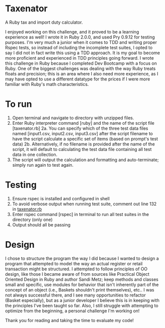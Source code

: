 # Taxenator # 
A Ruby tax and import duty calculator.

I enjoyed working on this challenge, and it proved to be a learning experience as well! I wrote it in Ruby 2.0.0, and used Pry 0.9.12 for testing purposes. I'm very much a junior when it comes to TDD and writing proper Rspec tests, so instead of including the incomplete test suites, I opted to say I did not in fact write this using a TDD approach. It is my goal to become more proficient and experienced in TDD principles going forward. 
I wrote this challenge in Ruby because I completed Dev Bootcamp with a focus on Ruby. One of the biggest challenges was dealing with the way Ruby treats floats and precision; this is an area where I also need more experience, as I may have opted to use a different datatype for the prices if I were more familiar with Ruby's math characteristics. 

# To run #

1. Open terminal and navigate to directory with unzipped files.
2. Enter Ruby interpreter command [ruby] and the name of the script file [taxenator.rb]
2a. You can specify which of the three test data files named [input1.csv, input2.csv, input3.csv] after the script filename to have the script calculate a specific set of items (based on prompt's test data)
2b. Alternatively, if no filename is provided after the name of the script, it will default to calculating the test data file containing all test data in one collection.
3. The script will output the calculation and formatting and auto-terminate; simply run again to test again. 

# Testing #

1. Ensure rspec is installed and configured in shell
2. To avoid verbose output when running test suite, comment out line 132 in [taxenator.rb](Ring_up.run)
3. Enter rspec command [rspec] in terminal to run all test suites in the directory (only one)
4. Output should all be passing

# Design #

I chose to structure the program the way I did because I wanted to design a program that attempted to model the way an actual register or retail transaction might be structured. I attempted to follow principles of OO design, like those I became aware of from sources like Practical Object Oriented Design in Ruby and author Sandi Metz; keep methods and classes small and specific, use modules for behavior that isn't inherently part of the concept of an object (i.e., Baskets shouldn't print themselves), etc.. I was not always successful there, and I see many opportunities to refactor (Basket especially), but as a junior developer I believe this is in keeping with the principles I've been taught so far. Also, I still struggle with attempting to optimize from the beginning, a personal challenge I'm working on! 

Thank you for reading and taking the time to evaluate my code!